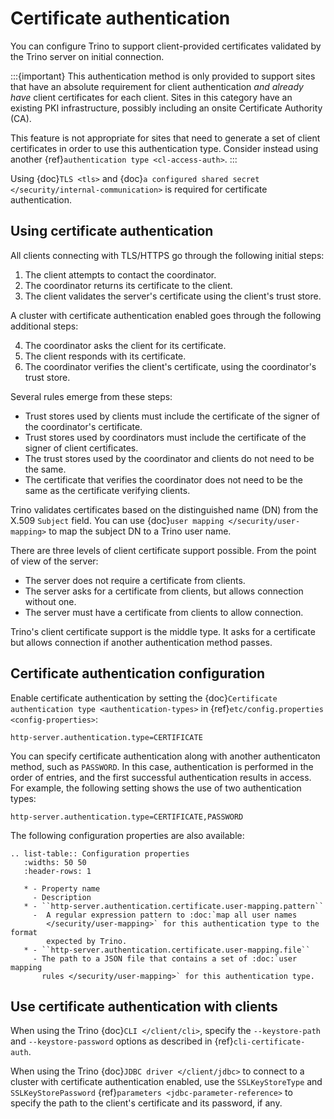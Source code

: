 # Certificate authentication

You can configure Trino to support client-provided certificates validated by the
Trino server on initial connection.

:::{important}
This authentication method is only provided to support sites that have an
absolute requirement for client authentication *and already have* client
certificates for each client. Sites in this category have an existing PKI
infrastructure, possibly including an onsite Certificate Authority (CA).

This feature is not appropriate for sites that need to generate a set of
client certificates in order to use this authentication type. Consider
instead using another {ref}`authentication type <cl-access-auth>`.
:::

Using {doc}`TLS <tls>` and {doc}`a configured shared secret
</security/internal-communication>` is required for certificate authentication.

## Using certificate authentication

All clients connecting with TLS/HTTPS go through the following initial steps:

1. The client attempts to contact the coordinator.
2. The coordinator returns its certificate to the client.
3. The client validates the server's certificate using the client's trust store.

A cluster with certificate authentication enabled goes through the following
additional steps:

4. The coordinator asks the client for its certificate.
5. The client responds with its certificate.
6. The coordinator verifies the client's certificate, using the coordinator's
   trust store.

Several rules emerge from these steps:

- Trust stores used by clients must include the certificate of the signer of
  the coordinator's certificate.
- Trust stores used by coordinators must include the certificate of the signer
  of client certificates.
- The trust stores used by the coordinator and clients do not need to be the
  same.
- The certificate that verifies the coordinator does not need to be the same as
  the certificate verifying clients.

Trino validates certificates based on the distinguished name (DN) from the
X.509 `Subject` field. You can use {doc}`user mapping
</security/user-mapping>` to map the subject DN to a Trino user name.

There are three levels of client certificate support possible. From the point of
view of the server:

- The server does not require a certificate from clients.
- The server asks for a certificate from clients, but allows connection without one.
- The server must have a certificate from clients to allow connection.

Trino's client certificate support is the middle type. It asks for a certificate
but allows connection if another authentication method passes.

## Certificate authentication configuration

Enable certificate authentication by setting the {doc}`Certificate
authentication type <authentication-types>` in {ref}`etc/config.properties
<config-properties>`:

```properties
http-server.authentication.type=CERTIFICATE
```

You can specify certificate authentication along with another authenticaton
method, such as `PASSWORD`. In this case, authentication is performed in the
order of entries, and the first successful authentication results in access.
For example, the following setting shows the use of two authentication types:

```properties
http-server.authentication.type=CERTIFICATE,PASSWORD
```

The following configuration properties are also available:

```{eval-rst}
.. list-table:: Configuration properties
   :widths: 50 50
   :header-rows: 1

   * - Property name
     - Description
   * - ``http-server.authentication.certificate.user-mapping.pattern``
     -  A regular expression pattern to :doc:`map all user names
        </security/user-mapping>` for this authentication type to the format
        expected by Trino.
   * - ``http-server.authentication.certificate.user-mapping.file``
     - The path to a JSON file that contains a set of :doc:`user mapping
       rules </security/user-mapping>` for this authentication type.
```

## Use certificate authentication with clients

When using the Trino {doc}`CLI </client/cli>`, specify the
`--keystore-path` and `--keystore-password` options as described
in {ref}`cli-certificate-auth`.

When using the Trino {doc}`JDBC driver </client/jdbc>` to connect to a
cluster with certificate authentication enabled, use the `SSLKeyStoreType` and
`SSLKeyStorePassword` {ref}`parameters <jdbc-parameter-reference>` to specify
the path to the client's certificate and its password, if any.
